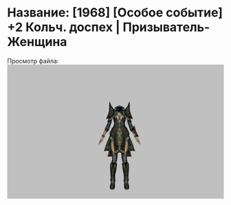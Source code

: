 # Название: [1968] [Особое событие] +2 Кольч. доспех | Призыватель-Женщина

Просмотр файла:
![p090005.png](p090005.png)